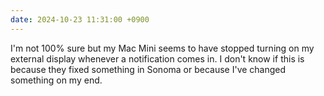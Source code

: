 ```yaml
---
date: 2024-10-23 11:31:00 +0900
---
```


I'm not 100% sure but my Mac Mini seems to have stopped turning on my external display whenever a notification comes in. I don't know if this is because they fixed something in Sonoma or because I've changed something on my end.
